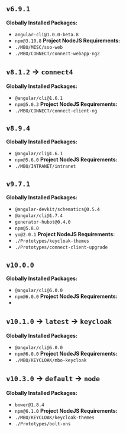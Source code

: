 ## `v6.9.1`
**Globally Installed Packages:**
- `angular-cli@1.0.0-beta.8`
- `npm@3.10.8`
**Project NodeJS Requirements:**
- `./MBO/MISC/sso-web`
- `./MBO/CONNECT/connect-webapp-ng2`


## `v8.1.2` -> `connect4`
**Globally Installed Packages:**
- `@angular/cli@1.6.1`
- `npm@5.0.3`
**Project NodeJS Requirements:**
- `./MBO/CONNECT/connect-client-ng`


## `v8.9.4`
**Globally Installed Packages:**
- `@angular/cli@1.6.1`
- `npm@5.6.0`
**Project NodeJS Requirements:**
- `./MBO/INTRANET/intranet`


## `v9.7.1`
**Globally Installed Packages:**
- `@angular-devkit/schematics@0.5.4`
- `@angular/cli@1.7.4`
- `generator-hubot@0.4.0`
- `npm@5.8.0`
- `yo@2.0.1`
**Project NodeJS Requirements:**
- `./Prototypes/keycloak-themes`
- `./Prototypes/connect-client-upgrade`


## `v10.0.0`
**Globally Installed Packages:**
- `@angular/cli@6.0.0`
- `npm@6.0.0`
**Project NodeJS Requirements:**
- 


## `v10.1.0` -> `latest` -> `keycloak`
**Globally Installed Packages:**
- `@angular/cli@6.0.0`
- `npm@6.0.0`
**Project NodeJS Requirements:**
- `./MBO/KEYCLOAK/mbo-keycloak`


## `v10.3.0` -> `default` -> `node`
**Globally Installed Packages:**
- `bower@1.8.4`
- `npm@6.1.0`
**Project NodeJS Requirements:**
- `./MBO/KEYCLOAK/keycloak-themes`
- `./Prototypes/bolt-ons`


